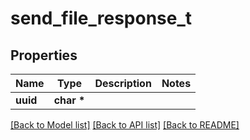 # send_file_response_t

## Properties
Name | Type | Description | Notes
------------ | ------------- | ------------- | -------------
**uuid** | **char \*** |  | 

[[Back to Model list]](../README.md#documentation-for-models) [[Back to API list]](../README.md#documentation-for-api-endpoints) [[Back to README]](../README.md)


